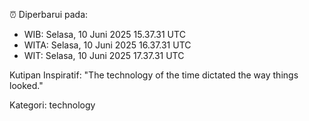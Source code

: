 ⏰ Diperbarui pada:
- WIB: Selasa, 10 Juni 2025 15.37.31 UTC
- WITA: Selasa, 10 Juni 2025 16.37.31 UTC
- WIT: Selasa, 10 Juni 2025 17.37.31 UTC

Kutipan Inspiratif:
"The technology of the time dictated the way things looked."


Kategori: technology

